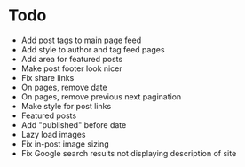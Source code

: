 # Todo
- Add post tags to main page feed
- Add style to author and tag feed pages
- Add area for featured posts
- Make post footer look nicer
- Fix share links
- On pages, remove date
- On pages, remove previous next pagination
- Make style for post links
- Featured posts
- Add "published" before date
- Lazy load images
- Fix in-post image sizing
- Fix Google search results not displaying description of site
